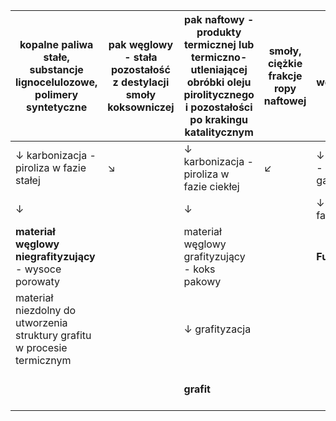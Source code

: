 

|kopalne paliwa stałe, substancje lignocelulozowe, polimery syntetyczne| pak węglowy - stała pozostałość z destylacji smoły koksowniczej | pak naftowy - produkty termicznej lub termiczno-utleniającej obróbki oleju pirolitycznego i pozostałości po krakingu katalitycznym | smoły, ciężkie frakcje ropy naftowej| gazy węglowodorowe| |antracyty|
|-|-|-|-|-|-|-|
|$\downarrow$ karbonizacja - piroliza w fazie stałej| $\searrow$ |$\downarrow$ karbonizacja - piroliza w fazie ciekłej|$\swarrow$| $\downarrow$ karbonizacja - piroliza w fazie gazowej| |$\downarrow$ (nie wymagają karbonizacji) |
|$\downarrow$| |$\downarrow$| |$\downarrow$ reakcje w fazie gazowej|$\searrow$ reakcje na powierzchni| $\downarrow$|
| **materiał węglowy niegrafityzujący** - wysoce porowaty| |materiał węglowy grafityzujący - koks pakowy | |**Fulereny, sadza**| **nanowłókna, nanorurki,** węgiel pirolityczny| $\downarrow$|
| materiał niezdolny do utworzenia struktury grafitu w procesie termicznym| |$\downarrow$ grafityzacja| | |$\downarrow$ nietypowe zachowanie | $\swarrow$|
| | | **grafit**| | | **materiał częściowo zgrafityzowany**| | 




